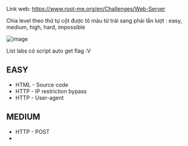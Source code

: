 Link web: https://www.root-me.org/en/Challenges/Web-Server

Chia level theo thứ tự cột được tô màu từ trái sang phải lần lượt : easy, medium, high, hard, impossible

![image](https://github.com/nguyenngocdung18/RootMe/assets/134156226/45f86797-f048-4ee2-8ee0-5837b9a42996)

List labs có script auto get flag :V
## EASY
+ HTML - Source code 
+ HTTP - IP restriction bypass 
+ HTTP - User-agent
## MEDIUM
+ HTTP - POST
+ 
